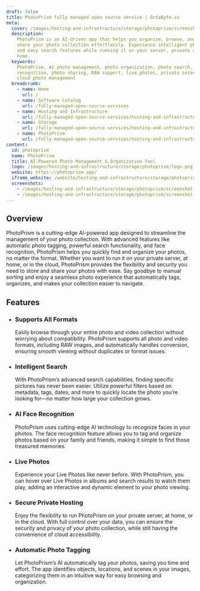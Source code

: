 ```yaml
---
draft: false
title: PhotoPrism fully managed open source service | OctaByte.io
meta:
  cover: /images/hosting-and-infrastructure/storage/photoprism/screenshot-1.jpg
  description:
    PhotoPrism is an AI-driven app that helps you organize, browse, and
    share your photo collection effortlessly. Experience intelligent photo tagging
    and easy search features while running it on your server, private cloud, or at
    home.
  keywords:
    PhotoPrism, AI photo management, photo organization, photo search, face
    recognition, photo sharing, RAW support, live photos, private server photo app,
    cloud photo management
  breadcrumb:
    - name: Home
      url: /
    - name: Software Catalog
      url: /fully-managed-open-source-services
    - name: Hosting and Infrastructure
      url: /fully-managed-open-source-services/hosting-and-infrastructure
    - name: Storage
      url: /fully-managed-open-source-services/hosting-and-infrastructure/storage
    - name: PhotoPrism
      url: /fully-managed-open-source-services/hosting-and-infrastructure/storage/photoprism
content:
  id: photoprism
  name: PhotoPrism
  title: AI-Powered Photo Management & Organization Tool
  logo: /images/hosting-and-infrastructure/storage/photoprism/logo.png
  website: https://photoprism.app/
  iframe_website: /website/hosting-and-infrastructure/storage/photoprism
  screenshots:
    - /images/hosting-and-infrastructure/storage/photoprism/screenshot-1.jpg
    - /images/hosting-and-infrastructure/storage/photoprism/screenshot-2.jpg
---
```


## Overview

PhotoPrism is a cutting-edge AI-powered app designed to streamline the management of your photo collection. With advanced features like automatic photo tagging, powerful search functionality, and face recognition, PhotoPrism helps you quickly find and organize your photos, no matter the format. Whether you want to run it on your private server, at home, or in the cloud, PhotoPrism provides the flexibility and security you need to store and share your photos with ease. Say goodbye to manual sorting and enjoy a seamless photo experience that automatically tags, organizes, and makes your collection easier to navigate.

## Features

- ### Supports All Formats

  Easily browse through your entire photo and video collection without worrying about compatibility. PhotoPrism supports all photo and video formats, including RAW images, and automatically handles conversion, ensuring smooth viewing without duplicates or format issues.

- ### Intelligent Search

  With PhotoPrism’s advanced search capabilities, finding specific pictures has never been easier. Utilize powerful filters based on metadata, tags, dates, and more to quickly locate the photo you’re looking for—no matter how large your collection grows.

- ### AI Face Recognition

  PhotoPrism uses cutting-edge AI technology to recognize faces in your photos. The face recognition feature allows you to tag and organize photos based on your family and friends, making it simple to find those treasured memories.

- ### Live Photos

  Experience your Live Photos like never before. With PhotoPrism, you can hover over Live Photos in albums and search results to watch them play, adding an interactive and dynamic element to your photo viewing.

- ### Secure Private Hosting

  Enjoy the flexibility to run PhotoPrism on your private server, at home, or in the cloud. With full control over your data, you can ensure the security and privacy of your photo collection, while still having the convenience of cloud accessibility.

- ### Automatic Photo Tagging

  Let PhotoPrism’s AI automatically tag your photos, saving you time and effort. The app identifies objects, locations, and scenes in your images, categorizing them in an intuitive way for easy browsing and organization.
